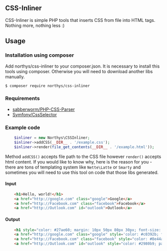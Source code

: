 CSS-Inliner
-------

CSS-Inliner is simple PHP tools that inserts CSS from file into HTML tags. Nothing more, nothing less :)

## Usage

### Installation using composer

Add northys/css-inliner to your composer.json. It is necessary to install this tools using composer. Otherwise you will need to download another libs manually.

```sh
$ composer require northys/css-inliner
```

### Requirements

 - [sabberworm/PHP-CSS-Parser](https://github.com/sabberworm/PHP-CSS-Parser)
 - [Symfony/CssSelector](https://github.com/symfony/CssSelector)

### Example code

```php
	$inliner = new Northys\CSSInliner;
	$inliner->addCSS(__DIR__ . '/example.css');
	$inliner->render(file_get_contents(__DIR__ . '/example.html'));
```

Method `addCSS()` accepts file path to the CSS file however `render()` accepts html content.
If you would like to know why, here is the reason for you - there are tons of templating system like `Nette\Latte` or `Smarty` and sometimes you will need to use this tool on code that those libs generated.

#### Input

```html
	<h1>Hello, world!</h1>
	<a href="http://google.com" class="google">Google</a>
	<a href="http://Facebook.com" class="facebook">Facebook</a>
	<a href="http://Outlook.com" id="outlook">Outlook</a>
```

#### Output

```html
	<h1 style="color: #27ae60; margin: 10px 50px 80px 30px; font-size: 200px;">Hello, world!</h1>
	<a href="http://google.com" class="google" style='color: #c0392b; font-weight: 700; font-family: "Verdana","Open Sans"; font-size: 30px;'>Google</a>
	<a href="http://Facebook.com" class="facebook" style="color: #8e44ad; margin: 300px;">Facebook</a>
	<a href="http://Outlook.com" id="outlook" style="color: #2980b9; padding: 50; position: absolute; top: 30px; left: 500px;">Outlook</a>
```
